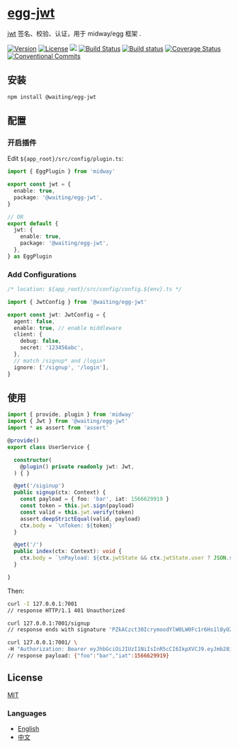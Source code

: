 # [egg-jwt](https://waitingsong.github.io/egg-jwt/)

[jwt](https://www.npmjs.com/package/@waiting/egg-jwt) 签名、校验、认证，用于 midway/egg 框架 .


[![Version](https://img.shields.io/npm/v/@waiting/egg-jwt.svg)](https://www.npmjs.com/package/@waiting/egg-jwt)
[![License](https://img.shields.io/badge/license-MIT-blue.svg)](https://opensource.org/licenses/MIT)
![](https://img.shields.io/badge/lang-TypeScript-blue.svg)
[![Build Status](https://travis-ci.org/waitingsong/egg-jwt.svg?branch=master)](https://travis-ci.org/waitingsong/egg-jwt)
[![Build status](https://ci.appveyor.com/api/projects/status/drantuhjovv52yms/branch/master?svg=true)](https://ci.appveyor.com/project/waitingsong/egg-jwt/branch/master)
[![Coverage Status](https://coveralls.io/repos/github/waitingsong/egg-jwt/badge.svg?branch=master)](https://coveralls.io/github/waitingsong/egg-jwt?branch=master)
[![Conventional Commits](https://img.shields.io/badge/Conventional%20Commits-1.0.0-yellow.svg)](https://conventionalcommits.org)


## 安装
```sh
npm install @waiting/egg-jwt
```


## 配置

### 开启插件

Edit `${app_root}/src/config/plugin.ts`:

```ts
import { EggPlugin } from 'midway'

export const jwt = {
  enable: true,
  package: '@waiting/egg-jwt',
}

// OR
export default {
  jwt: {
    enable: true,
    package: '@waiting/egg-jwt',
  },
} as EggPlugin
```

### Add Configurations

```ts
/* location: ${app_root}/src/config/config.${env}.ts */

import { JwtConfig } from '@waiting/egg-jwt'

export const jwt: JwtConfig = {
  agent: false,
  enable: true, // enable middleware
  client: {
    debug: false,
    secret: '123456abc',
  },
  // match /signup* and /login*
  ignore: ['/signup', '/login'],
}
```


## 使用

```ts
import { provide, plugin } from 'midway'
import { Jwt } from '@waiting/egg-jwt'
import * as assert from 'assert'

@provide()
export class UserService {

  constructor(
    @plugin() private readonly jwt: Jwt,
  ) { }

  @get('/siginup')
  public signup(ctx: Context) {
    const payload = { foo: 'bar', iat: 1566629919 }
    const token = this.jwt.sign(payload)
    const valid = this.jwt.verify(token)
    assert.deepStrictEqual(valid, payload)
    ctx.body = `\nToken: ${token}`
  }

  @get('/')
  public index(ctx: Context): void {
    ctx.body = `\nPayload: ${ctx.jwtState && ctx.jwtState.user ? JSON.stringify(ctx.jwtState.user) : 'Not found'}`
  }

}
```

Then:
```sh
curl -I 127.0.0.1:7001
// response HTTP/1.1 401 Unauthorized

curl 127.0.0.1:7001/signup
// response ends with signature 'PZkACzct30IcrymoodYlW0LW0Fc1r6Hs1l8yOZSeNpk'

curl 127.0.0.1:7001/ \
-H "Authorization: Bearer eyJhbGciOiJIUzI1NiIsInR5cCI6IkpXVCJ9.eyJmb28iOiJiYXIiLCJpYXQiOjE1NjY2Mjk5MTl9.PZkACzct30IcrymoodYlW0LW0Fc1r6Hs1l8yOZSeNpk"
// response payload: {"foo":"bar","iat":1566629919}
```


## License
[MIT](LICENSE)


### Languages
- [English](README.md)
- [中文](README.zh-CN.md)
